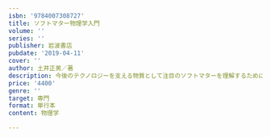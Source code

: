 ```yaml
---
isbn: '9784007308727'
title: ソフトマター物理学入門
volume: ''
series: ''
publisher: 岩波書店
pubdate: '2019-04-11'
cover: ''
author: 土井正男／著
description: 今後のテクノロジーを支える物質として注目のソフトマターを理解するために必要な物理学の基礎を解説．
price: '4400'
genre: ''
target: 専門
format: 単行本
content: 物理学

---
```

